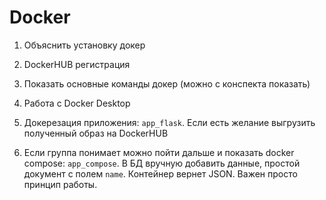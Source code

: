 # Docker

1. Объяснить установку докер

2. DockerHUB регистрация

3. Показать основные команды докер (можно с конспекта показать)

4. Работа с Docker Desktop

5. Докерезация приложения: `app_flask`. Если есть желание выгрузить полученный образ на DockerHUB

6. Если группа понимает можно пойти дальше и показать docker compose: `app_compose`. В БД вручную добавить данные, простой документ с полем `name`. Контейнер вернет JSON. Важен просто принцип работы.

